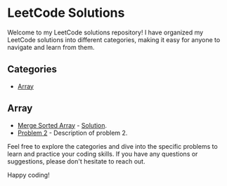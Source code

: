 # LeetCode Solutions
<!-- # Top 150+ Interview Questions and Solutions -->
Welcome to my LeetCode solutions repository! I have organized my LeetCode solutions into different categories, making it easy for anyone to navigate and learn from them.

## Categories
- [Array](https://github.com/Mahbub-Hasan-Talukder/LeetCode/tree/main/array)
<!-- 
- [String](#string)
- [Two Pointers](#two-pointers)
- [Linked List](#linked-list)
-->

## Array
- [Merge Sorted Array](https://leetcode.com/problems/merge-sorted-array/submissions/1094397839/?envType=study-plan-v2&envId=top-interview-150) - [Solution](https://github.com/Mahbub-Hasan-Talukder/LeetCode/blob/main/array/Merge-Sorted-Array.cpp).
- [Problem 2](link_to_problem2) - Description of problem 2.

<!--
## String
- [Problem 3](link_to_problem3) - Description of problem 3.
- [Problem 4](link_to_problem4) - Description of problem 4.


## Two Pointers
- [Problem 5](link_to_problem5) - Description of problem 5.
- [Problem 6](link_to_problem6) - Description of problem 6.


## Linked List
- [Problem 7](link_to_problem7) - Description of problem 7.
- [Problem 8](link_to_problem8) - Description of problem 8.


## Category name
- [Problem](link_to_problemX) - Solution(Sotion link).
-->

Feel free to explore the categories and dive into the specific problems to learn and practice your coding skills. If you have any questions or suggestions, please don't hesitate to reach out.

Happy coding!


